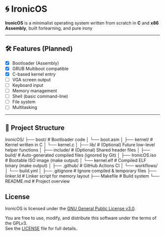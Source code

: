 # 🌀 IronicOS

**IronicOS** is a minimalist operating system written from scratch in **C** and **x86 Assembly**, built forlearning, and pure irony 

---

## 🛠 Features (Planned)

- [x] Bootloader (Assembly)
- [x] GRUB Multiboot compatible
- [x] C-based kernel entry
- [ ] VGA screen output
- [ ] Keyboard input
- [ ] Memory management
- [ ] Shell (basic command-line)
- [ ] File system
- [ ] Multitasking

---

## 📁 Project Structure
IronicOS/
├── boot/                  # Bootloader code
│   └── boot.asm
│
├── kernel/                # Kernel written in C
│   └── kernel.c
│
├── lib/                   # (Optional) Future low-level helper functions
│
├── include/               # (Optional) Shared header files
│
├── build/                 # Auto-generated compiled files (ignored by Git)
│   ├── IronicOS.iso       # Bootable ISO image (make output)
│   └── kernel.elf         # Compiled ELF binary (make output)
│
├── .github/               # GitHub Actions CI
│   └── workflows/
│       └── build.yml
│
├── .gitignore             # Ignore compiled & temporary files
├── linker.ld              # Linker script for memory layout
├── Makefile               # Build system
└── README.md              # Project overview

## License

IronicOS is licensed under the [GNU General Public License v3.0](https://www.gnu.org/licenses/gpl-3.0.html).

You are free to use, modify, and distribute this software under the terms of the GPLv3.  
See the [LICENSE](./LICENSE) file for full details.

